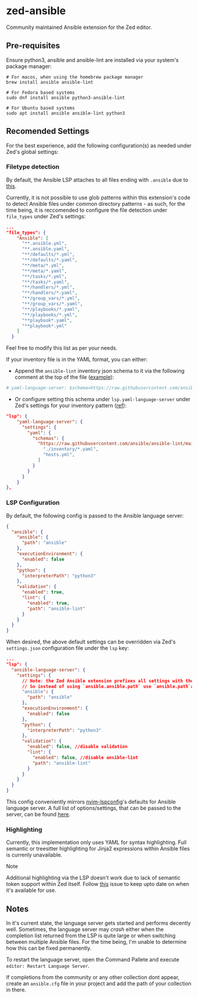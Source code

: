# zed-ansible

Community maintained Ansible extension for the Zed editor.

## Pre-requisites

Ensure python3, ansible and ansible-lint are installed via your system's package manager:

```shell
# For macos, when using the homebrew package manager
brew install ansible ansible-lint

# For Fedora based systems
sudo dnf install ansible python3-ansible-lint

# For Ubuntu based systems
sudo apt install ansible ansible-lint python3
```

## Recomended Settings

For the best experience, add the following configuration(s) as needed under Zed's global settings:

### Filetype detection

By default, the Ansible LSP attaches to all files ending with `.ansible` due to [this](https://github.com/zed-industries/zed/issues/10997).

Currently, it is not possible to use glob patterns within this extension's code to detect Ansible files under common directory patterns - as such, for the time being, it is reccomended to configure the file detection under `file_types` under Zed's settings:

```json
...
"file_types": {
    "Ansible": [
      "**.ansible.yml",
      "**.ansible.yaml",
      "**/defaults/*.yml",
      "**/defaults/*.yaml",
      "**/meta/*.yml",
      "**/meta/*.yaml",
      "**/tasks/*.yml",
      "**/tasks/*.yaml",
      "**/handlers/*.yml",
      "**/handlers/*.yaml",
      "**/group_vars/*.yml",
      "**/group_vars/*.yaml",
      "**/playbooks/*.yaml",
      "**/playbooks/*.yml",
      "**playbook*.yaml",
      "**playbook*.yml"
    ]
  }
```

Feel free to modify this list as per your needs.

If your inventory file is in the YAML format, you can either:

- Append the `ansible-lint` inventory json schema to it via the following comment at the top of the file ([example](example/hosts.yml)):

```yml
# yaml-language-server: $schema=https://raw.githubusercontent.com/ansible/ansible-lint/main/src/ansiblelint/schemas/inventory.json
```

- Or configure setting this schema under `lsp.yaml-language-server` under Zed's settings for your inventory pattern ([ref](https://zed.dev/docs/languages/yaml)):

```json
"lsp": {
    "yaml-language-server": {
      "settings": {
        "yaml": {
          "schemas": {
            "https://raw.githubusercontent.com/ansible/ansible-lint/main/src/ansiblelint/schemas/inventory.json": [
              "./inventory/*.yaml",
              "hosts.yml",
            ]
          }
        }
      }
    }
},
```

### LSP Configuration

By default, the following config is passed to the Ansible language server:

```json
{
  "ansible": {
    "ansible": {
      "path": "ansible"
    },
    "executionEnvironment": {
      "enabled": false
    },
    "python": {
      "interpreterPath": "python3"
    },
    "validation": {
      "enabled": true,
      "lint": {
        "enabled": true,
        "path": "ansible-lint"
      }
    }
  }
}
```

When desired, the above default settings can be overridden via Zed's `settings.json` configuration file under the `lsp` key:

```json
...
"lsp": {
  "ansible-language-server": {
    "settings": {
      // Note: the Zed Ansible extension prefixes all settings with the `ansible` key to provide for a cleaner config under here.
      // So instead of using `ansible.ansible.path` use `ansible.path`and so on.
      "ansible": {
        "path": "ansible"
      },
      "executionEnvironment": {
        "enabled": false
      },
      "python": {
        "interpreterPath": "python3"
      },
      "validation": {
        "enabled": false, //disable validation
        "lint": {
          "enabled": false, //disable ansible-lint
          "path": "ansible-lint"
        }
      }
    }
  }
}
```

This config conveniently mirrors [nvim-lspconfig](https://github.com/neovim/nvim-lspconfig/blob/ad32182cc4a03c8826a64e9ced68046c575fdb7d/lua/lspconfig/server_configurations/ansiblels.lua#L6-L23)'s defaults for Ansible language server.
A full list of options/settings, that can be passed to the server, can be found [here](https://github.com/ansible/vscode-ansible/blob/5a89836d66d470fb9d20e7ea8aa2af96f12f61fb/docs/als/settings.md).

### Highlighting

Currently, this implementation only uses YAML for syntax highlighting. Full semantic or treesitter highlighting for Jinja2 expressions within Ansible files is currenly unavailable.

> [!NOTE]
> Additional highlighting via the LSP doesn't work due to lack of semantic token support within Zed itself. Follow [this](https://github.com/zed-industries/zed/issues/7450) issue to keep upto date on when it's available for use.

## Notes

In it's current state, the language server gets started and performs decently well.
Sometimes, the language server may _crash_ either when the completion list returned from the LSP is quite large or when switching between multiple Ansible files. For the time being, I'm unable to determine how this can be fixed permanently.

To restart the language server, open the Command Pallete and execute `editor: Restart Language Server`.

If completions from the community or any other collection dont appear, create an `ansible.cfg` file in your project and add the path of your collection in there.
